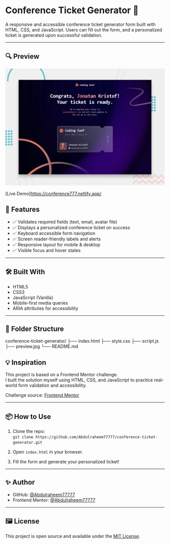 # Conference Ticket Generator 🎫

A responsive and accessible conference ticket generator form built with HTML, CSS, and JavaScript. Users can fill out the form, and a personalized ticket is generated upon successful validation.

---

## 🔍 Preview

![Project Preview](preview.jpg)

[Live Demo]https://conference777.netlify.app/

## 🚀 Features

- ✅ Validates required fields (text, email, avatar file)
- ✅ Displays a personalized conference ticket on success
- ✅ Keyboard accessible form navigation
- ✅ Screen reader-friendly labels and alerts
- ✅ Responsive layout for mobile & desktop
- ✅ Visible focus and hover states

---

## 🛠️ Built With

- HTML5
- CSS3
- JavaScript (Vanilla)
- Mobile-first media queries
- ARIA attributes for accessibility

---

## 📁 Folder Structure

conference-ticket-generator/
├── index.html
├── style.css
├── script.js
├── preview.jpg
└── README.md

## 💡 Inspiration

This project is based on a Frontend Mentor challenge.  
I built the solution myself using HTML, CSS, and JavaScript to practice real-world form validation and accessibility.

Challenge source: [Frontend Mentor](https://www.frontendmentor.io)

---

## 📦 How to Use

1. Clone the repo:  
   `git clone https://github.com/Abdulraheem77777/conference-ticket-generator.git`

2. Open `index.html` in your browser.

3. Fill the form and generate your personalized ticket!

---

## ✨ Author

- GitHub: [@Abdulraheem77777](https://github.com/Abdulraheem77777)
- Frontend Mentor: [@Abdulraheem77777](https://www.frontendmentor.io/profile/Abdulraheem77777)

---

## 🖼 License

This project is open source and available under the [MIT License](LICENSE).
